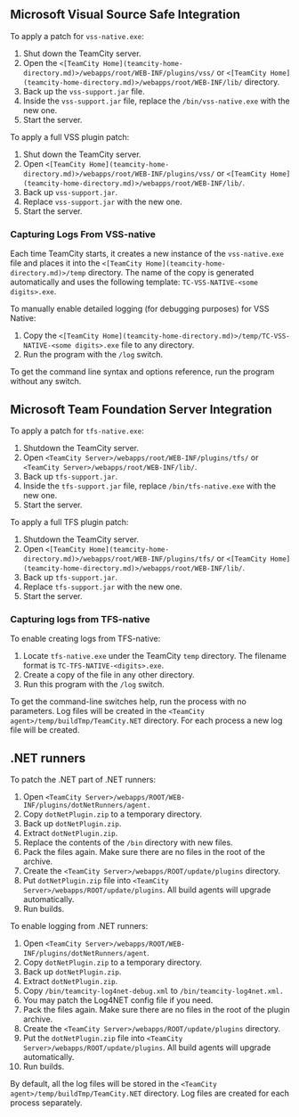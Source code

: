 [//]: # (title: Applying Patches)
[//]: # (auxiliary-id: Applying Patches)

## Microsoft Visual Source Safe Integration

To apply a patch for `vss-native.exe`:
1. Shut down the TeamCity server.
2. Open the  `<[TeamCity Home](teamcity-home-directory.md)>/webapps/root/WEB-INF/plugins/vss/` or `<[TeamCity Home](teamcity-home-directory.md)>/webapps/root/WEB-INF/lib/` directory.
3. Back up the `vss-support.jar` file.
4. Inside the `vss-support.jar` file, replace the `/bin/vss-native.exe` with the new one.
5. Start the server.

To apply a full VSS plugin patch:
1. Shut down the TeamCity server.
2. Open `<[TeamCity Home](teamcity-home-directory.md)>/webapps/root/WEB-INF/plugins/vss/` or `<[TeamCity Home](teamcity-home-directory.md)>/webapps/root/WEB-INF/lib/`.
3. Back up `vss-support.jar`.
4. Replace `vss-support.jar` with the new one.
5. Start the server.

### Capturing Logs From VSS-native

Each time TeamCity starts, it creates a new instance of the `vss-native.exe` file and places it into the `<[TeamCity Home](teamcity-home-directory.md)>/temp` directory. The name of the copy is generated automatically and uses the following template: `TC-VSS-NATIVE-<some digits>.exe`.

To manually enable detailed logging (for debugging purposes) for VSS Native:
1. Copy the `<[TeamCity Home](teamcity-home-directory.md)>/temp/TC-VSS-NATIVE-<some digits>.exe` file to any directory.
2. Run the program with the `/log` switch.

To get the command line syntax and options reference, run the program without any switch.

## Microsoft Team Foundation Server Integration

To apply a patch for `tfs-native.exe`:

1. Shutdown the TeamCity server.
2. Open `<TeamCity Server>/webapps/root/WEB-INF/plugins/tfs/` or `<TeamCity Server>/webapps/root/WEB-INF/lib/`.
3. Back up `tfs-support.jar`.
4. Inside the `tfs-support.jar` file, replace `/bin/tfs-native.exe` with the new one.
5. Start the server.

To apply a full TFS plugin patch:
1. Shutdown the TeamCity server.
2. Open `<[TeamCity Home](teamcity-home-directory.md)>/webapps/root/WEB-INF/plugins/tfs/` or `<[TeamCity Home](teamcity-home-directory.md)>/webapps/root/WEB-INF/lib/`.
3. Back up `tfs-support.jar`.
4. Replace `tfs-support.jar` with the new one.
5. Start the server.

### Capturing logs from TFS-native

To enable creating logs from TFS-native:
1. Locate `tfs-native.exe` under the TeamCity `temp` directory. The filename format is `TC-TFS-NATIVE-<digits>.exe`.
2. Create a copy of the file in any other directory.
3. Run this program with the `/log` switch.

To get the command-line switches help, run the process with no parameters. Log files will be created in the `<TeamCity agent>/temp/buildTmp/TeamCity.NET` directory. For each process a new log file will be created.

## .NET runners

To patch the .NET part of .NET runners:
1. Open `<TeamCity Server>/webapps/ROOT/WEB-INF/plugins/dotNetRunners/agent.`
2. Copy `dotNetPlugin.zip` to a temporary directory.
3. Back up `dotNetPlugin.zip`.
4. Extract `dotNetPlugin.zip`.
5. Replace the contents of the `/bin` directory with new files.
6. Pack the files again. Make sure there are no files in the root of the archive.
7. Create the `<TeamCity Server>/webapps/ROOT/update/plugins` directory.
8. Put `dotNetPlugin.zip` file into `<TeamCity Server>/webapps/ROOT/update/plugins`. All build agents will upgrade automatically.
9. Run builds.

To enable logging from .NET runners:
1. Open `<TeamCity Server>/webapps/ROOT/WEB-INF/plugins/dotNetRunners/agent`.
2. Copy `dotNetPlugin.zip` to a temporary directory.
3. Back up `dotNetPlugin.zip`.
4. Extract `dotNetPlugin.zip`.
5. Copy `/bin/teamcity-log4net-debug.xml` to `/bin/teamcity-log4net.xml.`
6. You may patch the Log4NET config file if you need.
7. Pack the files again. Make sure there are no files in the root of the plugin archive.
8. Create the `<TeamCity Server>/webapps/ROOT/update/plugins` directory.
9. Put the `dotNetPlugin.zip` file into `<TeamCity Server>/webapps/ROOT/update/plugins`. All build agents will upgrade automatically.
10. Run builds.

By default, all the log files will be stored in the `<TeamCity agent>/temp/buildTmp/TeamCity.NET` directory. Log files are created for each process separately.